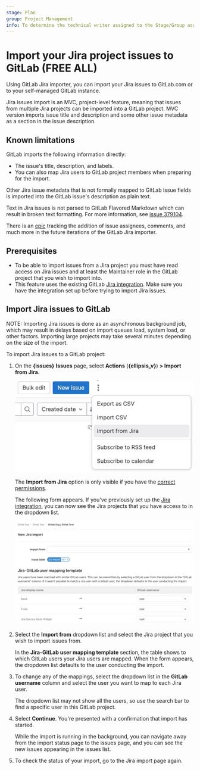 ```yaml
---
stage: Plan
group: Project Management
info: To determine the technical writer assigned to the Stage/Group associated with this page, see https://about.gitlab.com/handbook/product/ux/technical-writing/#assignments
---
```


# Import your Jira project issues to GitLab **(FREE ALL)**

Using GitLab Jira importer, you can import your Jira issues to GitLab.com or to
your self-managed GitLab instance.

Jira issues import is an MVC, project-level feature, meaning that issues from multiple
Jira projects can be imported into a GitLab project. MVC version imports issue title and description
and some other issue metadata as a section in the issue description.

## Known limitations

GitLab imports the following information directly:

- The issue's title, description, and labels.
- You can also map Jira users to GitLab project members when preparing for the import.

Other Jira issue metadata that is not formally mapped to GitLab issue fields is
imported into the GitLab issue's description as plain text.

Text in Jira issues is not parsed to GitLab Flavored Markdown which can result in broken text formatting.
For more information, see [issue 379104](https://gitlab.com/gitlab-org/gitlab/-/issues/379104).

There is an [epic](https://gitlab.com/groups/gitlab-org/-/epics/2738) tracking the addition of issue assignees, comments, and much more in the future
iterations of the GitLab Jira importer.

## Prerequisites

- To be able to import issues from a Jira project you must have read access on Jira
  issues and at least the Maintainer role in the GitLab project that you wish to import into.
- This feature uses the existing GitLab [Jira integration](../../../integration/jira/index.md).
  Make sure you have the integration set up before trying to import Jira issues.

## Import Jira issues to GitLab

NOTE:
Importing Jira issues is done as an asynchronous background job, which
may result in delays based on import queues load, system load, or other factors.
Importing large projects may take several minutes depending on the size of the import.

To import Jira issues to a GitLab project:

1. On the **{issues}** **Issues** page, select  **Actions** (**{ellipsis_v}**) **> Import from Jira**.

   ![Import issues from Jira button](img/jira/import_issues_from_jira_button_v16_3.png)

   The **Import from Jira** option is only visible if you have the [correct permissions](#prerequisites).

   The following form appears.
   If you've previously set up the [Jira integration](../../../integration/jira/index.md), you can now see
   the Jira projects that you have access to in the dropdown list.

   ![Import issues from Jira form](img/jira/import_issues_from_jira_form_v13_2.png)

1. Select the **Import from** dropdown list and select the Jira project that you wish to import issues from.

   In the **Jira-GitLab user mapping template** section, the table shows to which GitLab users your Jira
   users are mapped.
   When the form appears, the dropdown list defaults to the user conducting the import.

1. To change any of the mappings, select the dropdown list in the **GitLab username** column and
   select the user you want to map to each Jira user.

   The dropdown list may not show all the users, so use the search bar to find a specific
   user in this GitLab project.

1. Select **Continue**. You're presented with a confirmation that import has started.

   While the import is running in the background, you can navigate away from the import status page
   to the issues page, and you can see the new issues appearing in the issues list.

1. To check the status of your import, go to the Jira import page again.
